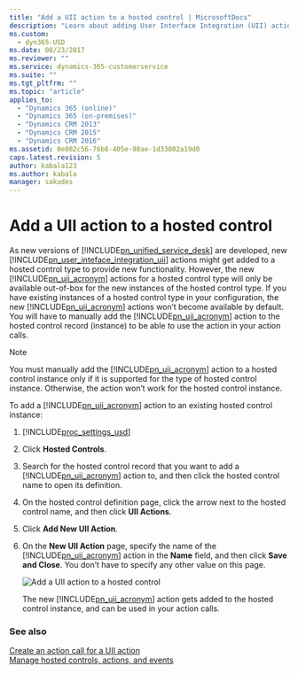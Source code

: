 ```yaml
---
title: "Add a UII action to a hosted control | MicrosoftDocs"
description: "Learn about adding User Interface Integration (UII) actions to a hosted control type to provide new functionality."
ms.custom:
  - dyn365-USD
ms.date: 08/23/2017
ms.reviewer: ""
ms.service: dynamics-365-customerservice
ms.suite: ""
ms.tgt_pltfrm: ""
ms.topic: "article"
applies_to: 
  - "Dynamics 365 (online)"
  - "Dynamics 365 (on-premises)"
  - "Dynamics CRM 2013"
  - "Dynamics CRM 2015"
  - "Dynamics CRM 2016"
ms.assetid: 0e082c56-76b8-405e-98ae-1d33802a19d0
caps.latest.revision: 5
author: kabala123
ms.author: kabala
manager: sakudes
---
```

# Add a UII action to a hosted control
As new versions of [!INCLUDE[pn_unified_service_desk](../includes/pn-unified-service-desk.md)] are developed, new [!INCLUDE[pn_user_inteface_integration_uii](../includes/pn-user-interface-integration-uii.md)] actions might get added to a hosted control type to provide new functionality. However, the new [!INCLUDE[pn_uii_acronym](../includes/pn-uii-acronym.md)] actions for a hosted control type will only be available out-of-box for the new instances of the hosted control type. If you have existing instances of a hosted control type in your configuration, the new [!INCLUDE[pn_uii_acronym](../includes/pn-uii-acronym.md)] actions won’t become available by default. You will have to manually add the [!INCLUDE[pn_uii_acronym](../includes/pn-uii-acronym.md)] action to the hosted control record (instance) to be able to use the action in your action calls.  
  
> [!NOTE]
>  You must manually add the [!INCLUDE[pn_uii_acronym](../includes/pn-uii-acronym.md)] action to a hosted control instance only if it is supported for the type of hosted control instance. Otherwise, the action won’t work for the hosted control instance.  
  
 To add a [!INCLUDE[pn_uii_acronym](../includes/pn-uii-acronym.md)] action to an existing hosted control instance:  
  
1. [!INCLUDE[proc_settings_usd](../includes/proc-settings-usd.md)]  
  
2. Click **Hosted Controls**.  
  
3. Search for the hosted control record that you want to add a [!INCLUDE[pn_uii_acronym](../includes/pn-uii-acronym.md)] action to, and then click the hosted control name to open its definition.  
  
4. On the hosted control definition page, click the arrow next to the hosted control name, and then click **UII Actions**.  
  
5. Click **Add New UII Action**.  
  
6. On the **New UII Action** page, specify the name of the [!INCLUDE[pn_uii_acronym](../includes/pn-uii-acronym.md)] action in the **Name** field, and then click **Save and Close**. You don’t have to specify any other value on this page.  
  
   ![Add a UII action to a hosted control](../unified-service-desk/media/usd-new-uii-action-hc.png "Add a UII action to a hosted control")  
  
    The new [!INCLUDE[pn_uii_acronym](../includes/pn-uii-acronym.md)] action gets added to the hosted control instance, and can be used in your action calls.  
  
### See also  
 [Create an action call for a UII action](../unified-service-desk/create-action-call-uii-action.md)   
 [Manage hosted controls, actions, and events](../unified-service-desk/manage-hosted-controls-actions-events.md)
